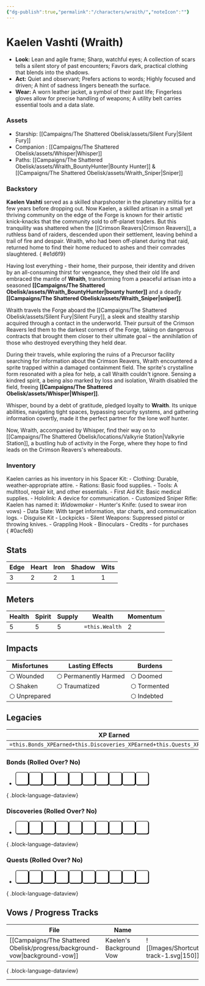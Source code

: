 ```yaml
---
{"dg-publish":true,"permalink":"/characters/wraith/","noteIcon":""}
---
```


# Kaelen Vashti (Wraith)

- **Look:** Lean and agile frame; Sharp, watchful eyes; A collection of scars tells a silent story of past encounters; Favors dark, practical clothing that blends into the shadows.
- **Act:** Quiet and observant; Prefers actions to words; Highly focused and driven; A hint of sadness lingers beneath the surface.
- **Wear:** A worn leather jacket, a symbol of their past life; Fingerless gloves allow for precise handling of weapons; A utility belt carries essential tools and a data slate.


### Assets

- Starship: [[Campaigns/The Shattered Obelisk/assets/Silent Fury\|Silent Fury]]
- Companion : [[Campaigns/The Shattered Obelisk/assets/Whisper\|Whisper]]
- Paths: [[Campaigns/The Shattered Obelisk/assets/Wraith_BountyHunter\|Bounty Hunter]] & [[Campaigns/The Shattered Obelisk/assets/Wraith_Sniper\|Sniper]]

### Backstory

**Kaelen  Vashti** served as a skilled sharpshooter in the planetary militia for a few years before dropping out. Now Kaelen,  a skilled artisan in a small yet thriving community on the edge of the Forge is known for their artistic knick-knacks that the community sold to off-planet traders. But this tranquility was shattered when the [[Crimson Reavers\|Crimson Reavers]], a ruthless band of raiders, descended upon their settlement, leaving behind a trail of fire and despair. Wraith, who had been off-planet during that raid, returned home to find their home reduced to ashes and their comrades slaughtered.
{ #e1d6f9}


Having lost everything - their home, their purpose, their identity and driven by an all-consuming thirst for vengeance, they shed their old life and embraced the mantle of **Wraith**, transforming from a peaceful artisan into a seasoned **[[Campaigns/The Shattered Obelisk/assets/Wraith_BountyHunter\|bounty hunter]]** and a deadly **[[Campaigns/The Shattered Obelisk/assets/Wraith_Sniper\|sniper]]**. 

Wraith travels the Forge aboard the [[Campaigns/The Shattered Obelisk/assets/Silent Fury\|Silent Fury]], a sleek and stealthy starship acquired through a contact in the underworld. Their pursuit of the Crimson Reavers led them to the darkest corners of the Forge, taking on dangerous contracts that brought them closer to their ultimate goal – the annihilation of those who destroyed everything they held dear.

During their travels, while exploring the ruins of a Precursor facility searching for information about the Crimson Reavers, Wraith encountered a sprite trapped within a damaged containment field. The sprite's crystalline form resonated with a plea for help, a call Wraith couldn't ignore. Sensing a kindred spirit, a being also marked by loss and isolation, Wraith disabled the field, freeing **[[Campaigns/The Shattered Obelisk/assets/Whisper\|Whisper]]**.

Whisper, bound by a debt of gratitude, pledged loyalty to **Wraith**. Its unique abilities, navigating tight spaces, bypassing security systems, and gathering information covertly, made it the perfect partner for the lone wolf hunter.

Now, Wraith, accompanied by Whisper, find their way on to [[Campaigns/The Shattered Obelisk/locations/Valkyrie Station\|Valkyrie Station]], a bustling hub of activity in the Forge, where they hope to find leads on the Crimson Reavers's whereabouts.

### Inventory

Kaelen carries as his inventory in his Spacer Kit:
	- Clothing: Durable, weather-appropriate attire.
	- Rations: Basic food supplies.
	- Tools: A multitool, repair kit, and other essentials.
	- First Aid Kit: Basic medical supplies.
	- Hololink: A device for communication. 
	- Customized Sniper Rifle: Kaelen has named it: *Widowmaker*
	- Hunter's Knife: (used to swear iron vows)
	- Data Slate: With target information, star charts, and communication logs.
	- Disguise Kit 
	- Lockpicks 
	- Silent Weapons: Suppressed pistol or throwing knives.
	- Grappling Hook
	- Binoculars
	- Credits - for purchases   
{ #0acfe8}


## Stats
| Edge         | Heart         | Iron         | Shadow         | Wits         |
| ------------ | ------------- | ------------ | -------------- | ------------ |
| 3 | 2 | 2 | 1 | 1 |

## Meters
| Health | Spirit | Supply | Wealth | Momentum |
| --- | --- | --- | --- | --- |
| 5 | 5 | 5 | `=this.Wealth` | 2 |

## Impacts
| Misfortunes | Lasting Effects | Burdens |
| --- | --- | --- |
| ⬡ Wounded | ⬡ Permanently Harmed | ⬡ Doomed |
| ⬡ Shaken | ⬡ Traumatized | ⬡ Tormented |
| ⬡ Unprepared |  | ⬡ Indebted |

## Legacies
| XP Earned | XP Spent |
| --- | --- |
| `=this.Bonds_XPEarned+this.Discoveries_XPEarned+this.Quests_XPEarned` | `=this.XPSpent` |

### Bonds (Rolled Over? No)
- <?xml version="1.0" encoding="UTF-8" standalone="no"?><!DOCTYPE svg PUBLIC "-//W3C//DTD SVG 1.1//EN" "http://www.w3.org/Graphics/SVG/1.1/DTD/svg11.dtd"><svg xmlns="http://www.w3.org/2000/svg" xmlns:xlink="http://www.w3.org/1999/xlink" xmlns:serif="http://www.serif.com/" width="350" height="100%" viewBox="0 0 5542 555" version="1.1" xml:space="preserve" style="fill-rule:evenodd;clip-rule:evenodd;"><g id="Box-0-A"><path d="M89.743,28.114c-33.663,-0 -60.937,27.274 -60.937,60.937l-0,394.897c-0,33.663 27.274,60.955 60.937,60.955l394.896,-0c33.663,-0 60.955,-27.292 60.955,-60.955l0,-394.897c0,-33.663 -27.292,-60.937 -60.955,-60.937l-394.896,-0Z" style="fill-rule:nonzero;stroke:#000;stroke-width:17.36px;"/><path d="M69.618,8.681c-33.663,-0 -60.937,27.274 -60.937,60.937l-0,394.896c-0,33.663 27.274,60.955 60.937,60.955l394.896,0c33.663,0 60.955,-27.292 60.955,-60.955l0,-394.896c0,-33.663 -27.292,-60.937 -60.955,-60.937l-394.896,-0Z" style="fill:#fff;fill-rule:nonzero;stroke:#000;stroke-width:17.36px;"/></g><g id="Box-0-B"><path d="M643.979,28.114c-33.663,-0 -60.937,27.274 -60.937,60.937l-0,394.897c-0,33.663 27.274,60.955 60.937,60.955l394.896,-0c33.664,-0 60.955,-27.292 60.955,-60.955l0,-394.897c0,-33.663 -27.291,-60.937 -60.955,-60.937l-394.896,-0Z" style="fill-rule:nonzero;stroke:#000;stroke-width:17.36px;"/><path d="M623.854,8.681c-33.663,-0 -60.937,27.274 -60.937,60.937l-0,394.896c-0,33.663 27.274,60.955 60.937,60.955l394.896,0c33.664,0 60.955,-27.292 60.955,-60.955l0,-394.896c0,-33.663 -27.291,-60.937 -60.955,-60.937l-394.896,-0Z" style="fill:#fff;fill-rule:nonzero;stroke:#000;stroke-width:17.36px;"/></g><g id="Box-0-C"><path d="M1198.15,28.114c-33.663,-0 -60.938,27.274 -60.938,60.937l0,394.897c0,33.663 27.275,60.955 60.938,60.955l394.896,-0c33.663,-0 60.955,-27.292 60.955,-60.955l-0,-394.897c-0,-33.663 -27.292,-60.937 -60.955,-60.937l-394.896,-0Z" style="fill-rule:nonzero;stroke:#000;stroke-width:17.36px;"/><path d="M1178.02,8.681c-33.663,-0 -60.938,27.274 -60.938,60.937l0,394.896c0,33.663 27.275,60.955 60.938,60.955l394.896,0c33.663,0 60.955,-27.292 60.955,-60.955l-0,-394.896c-0,-33.663 -27.292,-60.937 -60.955,-60.937l-394.896,-0Z" style="fill:#fff;fill-rule:nonzero;stroke:#000;stroke-width:17.36px;"/></g><g id="Box-0-D"><path d="M1752.31,28.114c-33.664,-0 -60.938,27.274 -60.938,60.937l0,394.897c0,33.663 27.274,60.955 60.938,60.955l394.896,-0c33.663,-0 60.955,-27.292 60.955,-60.955l-0,-394.897c-0,-33.663 -27.292,-60.937 -60.955,-60.937l-394.896,-0Z" style="fill-rule:nonzero;stroke:#000;stroke-width:17.36px;"/><path d="M1732.19,8.681c-33.664,-0 -60.938,27.274 -60.938,60.937l0,394.896c0,33.663 27.274,60.955 60.938,60.955l394.896,0c33.663,0 60.955,-27.292 60.955,-60.955l-0,-394.896c-0,-33.663 -27.292,-60.937 -60.955,-60.937l-394.896,-0Z" style="fill:#fff;fill-rule:nonzero;stroke:#000;stroke-width:17.36px;"/></g><g id="Box-0-E"><path d="M2306.48,28.114c-33.663,-0 -60.937,27.274 -60.937,60.937l-0,394.897c-0,33.663 27.274,60.955 60.937,60.955l394.896,-0c33.664,-0 60.955,-27.292 60.955,-60.955l0,-394.897c0,-33.663 -27.291,-60.937 -60.955,-60.937l-394.896,-0Z" style="fill-rule:nonzero;stroke:#000;stroke-width:17.36px;"/><path d="M2286.35,8.681c-33.663,-0 -60.937,27.274 -60.937,60.937l-0,394.896c-0,33.663 27.274,60.955 60.937,60.955l394.896,0c33.664,0 60.955,-27.292 60.955,-60.955l0,-394.896c0,-33.663 -27.291,-60.937 -60.955,-60.937l-394.896,-0Z" style="fill:#fff;fill-rule:nonzero;stroke:#000;stroke-width:17.36px;"/></g><g id="Box-0-F"><path d="M2860.65,28.114c-33.663,-0 -60.938,27.274 -60.938,60.937l0,394.897c0,33.663 27.275,60.955 60.938,60.955l394.896,-0c33.663,-0 60.955,-27.292 60.955,-60.955l-0,-394.897c-0,-33.663 -27.292,-60.937 -60.955,-60.937l-394.896,-0Z" style="fill-rule:nonzero;stroke:#000;stroke-width:17.36px;"/><path d="M2840.52,8.681c-33.663,-0 -60.938,27.274 -60.938,60.937l0,394.896c0,33.663 27.275,60.955 60.938,60.955l394.896,0c33.663,0 60.955,-27.292 60.955,-60.955l-0,-394.896c-0,-33.663 -27.292,-60.937 -60.955,-60.937l-394.896,-0Z" style="fill:#fff;fill-rule:nonzero;stroke:#000;stroke-width:17.36px;"/></g><g id="Box-0-G"><path d="M3414.81,28.114c-33.664,-0 -60.938,27.274 -60.938,60.937l0,394.897c0,33.663 27.274,60.955 60.938,60.955l394.896,-0c33.663,-0 60.955,-27.292 60.955,-60.955l-0,-394.897c-0,-33.663 -27.292,-60.937 -60.955,-60.937l-394.896,-0Z" style="fill-rule:nonzero;stroke:#000;stroke-width:17.36px;"/><path d="M3394.69,8.681c-33.664,-0 -60.938,27.274 -60.938,60.937l0,394.896c0,33.663 27.274,60.955 60.938,60.955l394.896,0c33.663,0 60.955,-27.292 60.955,-60.955l-0,-394.896c-0,-33.663 -27.292,-60.937 -60.955,-60.937l-394.896,-0Z" style="fill:#fff;fill-rule:nonzero;stroke:#000;stroke-width:17.36px;"/></g><g id="Box-0-H"><path d="M3968.98,28.114c-33.663,-0 -60.937,27.274 -60.937,60.937l-0,394.897c-0,33.663 27.274,60.955 60.937,60.955l394.896,-0c33.664,-0 60.955,-27.292 60.955,-60.955l0,-394.897c0,-33.663 -27.291,-60.937 -60.955,-60.937l-394.896,-0Z" style="fill-rule:nonzero;stroke:#000;stroke-width:17.36px;"/><path d="M3948.85,8.681c-33.663,-0 -60.937,27.274 -60.937,60.937l-0,394.896c-0,33.663 27.274,60.955 60.937,60.955l394.896,0c33.664,0 60.955,-27.292 60.955,-60.955l0,-394.896c0,-33.663 -27.291,-60.937 -60.955,-60.937l-394.896,-0Z" style="fill:#fff;fill-rule:nonzero;stroke:#000;stroke-width:17.36px;"/></g><g id="Box-0-I"><path d="M4523.15,28.114c-33.663,-0 -60.938,27.274 -60.938,60.937l0,394.897c0,33.663 27.275,60.955 60.938,60.955l394.896,-0c33.663,-0 60.955,-27.292 60.955,-60.955l-0,-394.897c-0,-33.663 -27.292,-60.937 -60.955,-60.937l-394.896,-0Z" style="fill-rule:nonzero;stroke:#000;stroke-width:17.36px;"/><path d="M4503.02,8.681c-33.663,-0 -60.938,27.274 -60.938,60.937l0,394.896c0,33.663 27.275,60.955 60.938,60.955l394.896,0c33.663,0 60.955,-27.292 60.955,-60.955l-0,-394.896c-0,-33.663 -27.292,-60.937 -60.955,-60.937l-394.896,-0Z" style="fill:#fff;fill-rule:nonzero;stroke:#000;stroke-width:17.36px;"/></g><g id="Box-0-J"><path d="M5077.31,28.114c-33.664,-0 -60.938,27.274 -60.938,60.937l0,394.897c0,33.663 27.274,60.955 60.938,60.955l394.896,-0c33.663,-0 60.955,-27.292 60.955,-60.955l-0,-394.897c-0,-33.663 -27.292,-60.937 -60.955,-60.937l-394.896,-0Z" style="fill-rule:nonzero;stroke:#000;stroke-width:17.36px;"/><path d="M5057.19,8.681c-33.664,-0 -60.938,27.274 -60.938,60.937l0,394.896c0,33.663 27.274,60.955 60.938,60.955l394.896,0c33.663,0 60.955,-27.292 60.955,-60.955l-0,-394.896c-0,-33.663 -27.292,-60.937 -60.955,-60.937l-394.896,-0Z" style="fill:#fff;fill-rule:nonzero;stroke:#000;stroke-width:17.36px;"/></g></svg>

{ .block-language-dataview}
### Discoveries (Rolled Over? No)
- <?xml version="1.0" encoding="UTF-8" standalone="no"?><!DOCTYPE svg PUBLIC "-//W3C//DTD SVG 1.1//EN" "http://www.w3.org/Graphics/SVG/1.1/DTD/svg11.dtd"><svg xmlns="http://www.w3.org/2000/svg" xmlns:xlink="http://www.w3.org/1999/xlink" xmlns:serif="http://www.serif.com/" width="350" height="100%" viewBox="0 0 5542 555" version="1.1" xml:space="preserve" style="fill-rule:evenodd;clip-rule:evenodd;"><g id="Box-0-A"><path d="M89.743,28.114c-33.663,-0 -60.937,27.274 -60.937,60.937l-0,394.897c-0,33.663 27.274,60.955 60.937,60.955l394.896,-0c33.663,-0 60.955,-27.292 60.955,-60.955l0,-394.897c0,-33.663 -27.292,-60.937 -60.955,-60.937l-394.896,-0Z" style="fill-rule:nonzero;stroke:#000;stroke-width:17.36px;"/><path d="M69.618,8.681c-33.663,-0 -60.937,27.274 -60.937,60.937l-0,394.896c-0,33.663 27.274,60.955 60.937,60.955l394.896,0c33.663,0 60.955,-27.292 60.955,-60.955l0,-394.896c0,-33.663 -27.292,-60.937 -60.955,-60.937l-394.896,-0Z" style="fill:#fff;fill-rule:nonzero;stroke:#000;stroke-width:17.36px;"/></g><g id="Box-0-B"><path d="M643.979,28.114c-33.663,-0 -60.937,27.274 -60.937,60.937l-0,394.897c-0,33.663 27.274,60.955 60.937,60.955l394.896,-0c33.664,-0 60.955,-27.292 60.955,-60.955l0,-394.897c0,-33.663 -27.291,-60.937 -60.955,-60.937l-394.896,-0Z" style="fill-rule:nonzero;stroke:#000;stroke-width:17.36px;"/><path d="M623.854,8.681c-33.663,-0 -60.937,27.274 -60.937,60.937l-0,394.896c-0,33.663 27.274,60.955 60.937,60.955l394.896,0c33.664,0 60.955,-27.292 60.955,-60.955l0,-394.896c0,-33.663 -27.291,-60.937 -60.955,-60.937l-394.896,-0Z" style="fill:#fff;fill-rule:nonzero;stroke:#000;stroke-width:17.36px;"/></g><g id="Box-0-C"><path d="M1198.15,28.114c-33.663,-0 -60.938,27.274 -60.938,60.937l0,394.897c0,33.663 27.275,60.955 60.938,60.955l394.896,-0c33.663,-0 60.955,-27.292 60.955,-60.955l-0,-394.897c-0,-33.663 -27.292,-60.937 -60.955,-60.937l-394.896,-0Z" style="fill-rule:nonzero;stroke:#000;stroke-width:17.36px;"/><path d="M1178.02,8.681c-33.663,-0 -60.938,27.274 -60.938,60.937l0,394.896c0,33.663 27.275,60.955 60.938,60.955l394.896,0c33.663,0 60.955,-27.292 60.955,-60.955l-0,-394.896c-0,-33.663 -27.292,-60.937 -60.955,-60.937l-394.896,-0Z" style="fill:#fff;fill-rule:nonzero;stroke:#000;stroke-width:17.36px;"/></g><g id="Box-0-D"><path d="M1752.31,28.114c-33.664,-0 -60.938,27.274 -60.938,60.937l0,394.897c0,33.663 27.274,60.955 60.938,60.955l394.896,-0c33.663,-0 60.955,-27.292 60.955,-60.955l-0,-394.897c-0,-33.663 -27.292,-60.937 -60.955,-60.937l-394.896,-0Z" style="fill-rule:nonzero;stroke:#000;stroke-width:17.36px;"/><path d="M1732.19,8.681c-33.664,-0 -60.938,27.274 -60.938,60.937l0,394.896c0,33.663 27.274,60.955 60.938,60.955l394.896,0c33.663,0 60.955,-27.292 60.955,-60.955l-0,-394.896c-0,-33.663 -27.292,-60.937 -60.955,-60.937l-394.896,-0Z" style="fill:#fff;fill-rule:nonzero;stroke:#000;stroke-width:17.36px;"/></g><g id="Box-0-E"><path d="M2306.48,28.114c-33.663,-0 -60.937,27.274 -60.937,60.937l-0,394.897c-0,33.663 27.274,60.955 60.937,60.955l394.896,-0c33.664,-0 60.955,-27.292 60.955,-60.955l0,-394.897c0,-33.663 -27.291,-60.937 -60.955,-60.937l-394.896,-0Z" style="fill-rule:nonzero;stroke:#000;stroke-width:17.36px;"/><path d="M2286.35,8.681c-33.663,-0 -60.937,27.274 -60.937,60.937l-0,394.896c-0,33.663 27.274,60.955 60.937,60.955l394.896,0c33.664,0 60.955,-27.292 60.955,-60.955l0,-394.896c0,-33.663 -27.291,-60.937 -60.955,-60.937l-394.896,-0Z" style="fill:#fff;fill-rule:nonzero;stroke:#000;stroke-width:17.36px;"/></g><g id="Box-0-F"><path d="M2860.65,28.114c-33.663,-0 -60.938,27.274 -60.938,60.937l0,394.897c0,33.663 27.275,60.955 60.938,60.955l394.896,-0c33.663,-0 60.955,-27.292 60.955,-60.955l-0,-394.897c-0,-33.663 -27.292,-60.937 -60.955,-60.937l-394.896,-0Z" style="fill-rule:nonzero;stroke:#000;stroke-width:17.36px;"/><path d="M2840.52,8.681c-33.663,-0 -60.938,27.274 -60.938,60.937l0,394.896c0,33.663 27.275,60.955 60.938,60.955l394.896,0c33.663,0 60.955,-27.292 60.955,-60.955l-0,-394.896c-0,-33.663 -27.292,-60.937 -60.955,-60.937l-394.896,-0Z" style="fill:#fff;fill-rule:nonzero;stroke:#000;stroke-width:17.36px;"/></g><g id="Box-0-G"><path d="M3414.81,28.114c-33.664,-0 -60.938,27.274 -60.938,60.937l0,394.897c0,33.663 27.274,60.955 60.938,60.955l394.896,-0c33.663,-0 60.955,-27.292 60.955,-60.955l-0,-394.897c-0,-33.663 -27.292,-60.937 -60.955,-60.937l-394.896,-0Z" style="fill-rule:nonzero;stroke:#000;stroke-width:17.36px;"/><path d="M3394.69,8.681c-33.664,-0 -60.938,27.274 -60.938,60.937l0,394.896c0,33.663 27.274,60.955 60.938,60.955l394.896,0c33.663,0 60.955,-27.292 60.955,-60.955l-0,-394.896c-0,-33.663 -27.292,-60.937 -60.955,-60.937l-394.896,-0Z" style="fill:#fff;fill-rule:nonzero;stroke:#000;stroke-width:17.36px;"/></g><g id="Box-0-H"><path d="M3968.98,28.114c-33.663,-0 -60.937,27.274 -60.937,60.937l-0,394.897c-0,33.663 27.274,60.955 60.937,60.955l394.896,-0c33.664,-0 60.955,-27.292 60.955,-60.955l0,-394.897c0,-33.663 -27.291,-60.937 -60.955,-60.937l-394.896,-0Z" style="fill-rule:nonzero;stroke:#000;stroke-width:17.36px;"/><path d="M3948.85,8.681c-33.663,-0 -60.937,27.274 -60.937,60.937l-0,394.896c-0,33.663 27.274,60.955 60.937,60.955l394.896,0c33.664,0 60.955,-27.292 60.955,-60.955l0,-394.896c0,-33.663 -27.291,-60.937 -60.955,-60.937l-394.896,-0Z" style="fill:#fff;fill-rule:nonzero;stroke:#000;stroke-width:17.36px;"/></g><g id="Box-0-I"><path d="M4523.15,28.114c-33.663,-0 -60.938,27.274 -60.938,60.937l0,394.897c0,33.663 27.275,60.955 60.938,60.955l394.896,-0c33.663,-0 60.955,-27.292 60.955,-60.955l-0,-394.897c-0,-33.663 -27.292,-60.937 -60.955,-60.937l-394.896,-0Z" style="fill-rule:nonzero;stroke:#000;stroke-width:17.36px;"/><path d="M4503.02,8.681c-33.663,-0 -60.938,27.274 -60.938,60.937l0,394.896c0,33.663 27.275,60.955 60.938,60.955l394.896,0c33.663,0 60.955,-27.292 60.955,-60.955l-0,-394.896c-0,-33.663 -27.292,-60.937 -60.955,-60.937l-394.896,-0Z" style="fill:#fff;fill-rule:nonzero;stroke:#000;stroke-width:17.36px;"/></g><g id="Box-0-J"><path d="M5077.31,28.114c-33.664,-0 -60.938,27.274 -60.938,60.937l0,394.897c0,33.663 27.274,60.955 60.938,60.955l394.896,-0c33.663,-0 60.955,-27.292 60.955,-60.955l-0,-394.897c-0,-33.663 -27.292,-60.937 -60.955,-60.937l-394.896,-0Z" style="fill-rule:nonzero;stroke:#000;stroke-width:17.36px;"/><path d="M5057.19,8.681c-33.664,-0 -60.938,27.274 -60.938,60.937l0,394.896c0,33.663 27.274,60.955 60.938,60.955l394.896,0c33.663,0 60.955,-27.292 60.955,-60.955l-0,-394.896c-0,-33.663 -27.292,-60.937 -60.955,-60.937l-394.896,-0Z" style="fill:#fff;fill-rule:nonzero;stroke:#000;stroke-width:17.36px;"/></g></svg>

{ .block-language-dataview}
### Quests (Rolled Over? No)
- <?xml version="1.0" encoding="UTF-8" standalone="no"?><!DOCTYPE svg PUBLIC "-//W3C//DTD SVG 1.1//EN" "http://www.w3.org/Graphics/SVG/1.1/DTD/svg11.dtd"><svg xmlns="http://www.w3.org/2000/svg" xmlns:xlink="http://www.w3.org/1999/xlink" xmlns:serif="http://www.serif.com/" width="350" height="100%" viewBox="0 0 5542 555" version="1.1" xml:space="preserve" style="fill-rule:evenodd;clip-rule:evenodd;"><g id="Box-0-A"><path d="M89.743,28.114c-33.663,-0 -60.937,27.274 -60.937,60.937l-0,394.897c-0,33.663 27.274,60.955 60.937,60.955l394.896,-0c33.663,-0 60.955,-27.292 60.955,-60.955l0,-394.897c0,-33.663 -27.292,-60.937 -60.955,-60.937l-394.896,-0Z" style="fill-rule:nonzero;stroke:#000;stroke-width:17.36px;"/><path d="M69.618,8.681c-33.663,-0 -60.937,27.274 -60.937,60.937l-0,394.896c-0,33.663 27.274,60.955 60.937,60.955l394.896,0c33.663,0 60.955,-27.292 60.955,-60.955l0,-394.896c0,-33.663 -27.292,-60.937 -60.955,-60.937l-394.896,-0Z" style="fill:#fff;fill-rule:nonzero;stroke:#000;stroke-width:17.36px;"/></g><g id="Box-0-B"><path d="M643.979,28.114c-33.663,-0 -60.937,27.274 -60.937,60.937l-0,394.897c-0,33.663 27.274,60.955 60.937,60.955l394.896,-0c33.664,-0 60.955,-27.292 60.955,-60.955l0,-394.897c0,-33.663 -27.291,-60.937 -60.955,-60.937l-394.896,-0Z" style="fill-rule:nonzero;stroke:#000;stroke-width:17.36px;"/><path d="M623.854,8.681c-33.663,-0 -60.937,27.274 -60.937,60.937l-0,394.896c-0,33.663 27.274,60.955 60.937,60.955l394.896,0c33.664,0 60.955,-27.292 60.955,-60.955l0,-394.896c0,-33.663 -27.291,-60.937 -60.955,-60.937l-394.896,-0Z" style="fill:#fff;fill-rule:nonzero;stroke:#000;stroke-width:17.36px;"/></g><g id="Box-0-C"><path d="M1198.15,28.114c-33.663,-0 -60.938,27.274 -60.938,60.937l0,394.897c0,33.663 27.275,60.955 60.938,60.955l394.896,-0c33.663,-0 60.955,-27.292 60.955,-60.955l-0,-394.897c-0,-33.663 -27.292,-60.937 -60.955,-60.937l-394.896,-0Z" style="fill-rule:nonzero;stroke:#000;stroke-width:17.36px;"/><path d="M1178.02,8.681c-33.663,-0 -60.938,27.274 -60.938,60.937l0,394.896c0,33.663 27.275,60.955 60.938,60.955l394.896,0c33.663,0 60.955,-27.292 60.955,-60.955l-0,-394.896c-0,-33.663 -27.292,-60.937 -60.955,-60.937l-394.896,-0Z" style="fill:#fff;fill-rule:nonzero;stroke:#000;stroke-width:17.36px;"/></g><g id="Box-0-D"><path d="M1752.31,28.114c-33.664,-0 -60.938,27.274 -60.938,60.937l0,394.897c0,33.663 27.274,60.955 60.938,60.955l394.896,-0c33.663,-0 60.955,-27.292 60.955,-60.955l-0,-394.897c-0,-33.663 -27.292,-60.937 -60.955,-60.937l-394.896,-0Z" style="fill-rule:nonzero;stroke:#000;stroke-width:17.36px;"/><path d="M1732.19,8.681c-33.664,-0 -60.938,27.274 -60.938,60.937l0,394.896c0,33.663 27.274,60.955 60.938,60.955l394.896,0c33.663,0 60.955,-27.292 60.955,-60.955l-0,-394.896c-0,-33.663 -27.292,-60.937 -60.955,-60.937l-394.896,-0Z" style="fill:#fff;fill-rule:nonzero;stroke:#000;stroke-width:17.36px;"/></g><g id="Box-0-E"><path d="M2306.48,28.114c-33.663,-0 -60.937,27.274 -60.937,60.937l-0,394.897c-0,33.663 27.274,60.955 60.937,60.955l394.896,-0c33.664,-0 60.955,-27.292 60.955,-60.955l0,-394.897c0,-33.663 -27.291,-60.937 -60.955,-60.937l-394.896,-0Z" style="fill-rule:nonzero;stroke:#000;stroke-width:17.36px;"/><path d="M2286.35,8.681c-33.663,-0 -60.937,27.274 -60.937,60.937l-0,394.896c-0,33.663 27.274,60.955 60.937,60.955l394.896,0c33.664,0 60.955,-27.292 60.955,-60.955l0,-394.896c0,-33.663 -27.291,-60.937 -60.955,-60.937l-394.896,-0Z" style="fill:#fff;fill-rule:nonzero;stroke:#000;stroke-width:17.36px;"/></g><g id="Box-0-F"><path d="M2860.65,28.114c-33.663,-0 -60.938,27.274 -60.938,60.937l0,394.897c0,33.663 27.275,60.955 60.938,60.955l394.896,-0c33.663,-0 60.955,-27.292 60.955,-60.955l-0,-394.897c-0,-33.663 -27.292,-60.937 -60.955,-60.937l-394.896,-0Z" style="fill-rule:nonzero;stroke:#000;stroke-width:17.36px;"/><path d="M2840.52,8.681c-33.663,-0 -60.938,27.274 -60.938,60.937l0,394.896c0,33.663 27.275,60.955 60.938,60.955l394.896,0c33.663,0 60.955,-27.292 60.955,-60.955l-0,-394.896c-0,-33.663 -27.292,-60.937 -60.955,-60.937l-394.896,-0Z" style="fill:#fff;fill-rule:nonzero;stroke:#000;stroke-width:17.36px;"/></g><g id="Box-0-G"><path d="M3414.81,28.114c-33.664,-0 -60.938,27.274 -60.938,60.937l0,394.897c0,33.663 27.274,60.955 60.938,60.955l394.896,-0c33.663,-0 60.955,-27.292 60.955,-60.955l-0,-394.897c-0,-33.663 -27.292,-60.937 -60.955,-60.937l-394.896,-0Z" style="fill-rule:nonzero;stroke:#000;stroke-width:17.36px;"/><path d="M3394.69,8.681c-33.664,-0 -60.938,27.274 -60.938,60.937l0,394.896c0,33.663 27.274,60.955 60.938,60.955l394.896,0c33.663,0 60.955,-27.292 60.955,-60.955l-0,-394.896c-0,-33.663 -27.292,-60.937 -60.955,-60.937l-394.896,-0Z" style="fill:#fff;fill-rule:nonzero;stroke:#000;stroke-width:17.36px;"/></g><g id="Box-0-H"><path d="M3968.98,28.114c-33.663,-0 -60.937,27.274 -60.937,60.937l-0,394.897c-0,33.663 27.274,60.955 60.937,60.955l394.896,-0c33.664,-0 60.955,-27.292 60.955,-60.955l0,-394.897c0,-33.663 -27.291,-60.937 -60.955,-60.937l-394.896,-0Z" style="fill-rule:nonzero;stroke:#000;stroke-width:17.36px;"/><path d="M3948.85,8.681c-33.663,-0 -60.937,27.274 -60.937,60.937l-0,394.896c-0,33.663 27.274,60.955 60.937,60.955l394.896,0c33.664,0 60.955,-27.292 60.955,-60.955l0,-394.896c0,-33.663 -27.291,-60.937 -60.955,-60.937l-394.896,-0Z" style="fill:#fff;fill-rule:nonzero;stroke:#000;stroke-width:17.36px;"/></g><g id="Box-0-I"><path d="M4523.15,28.114c-33.663,-0 -60.938,27.274 -60.938,60.937l0,394.897c0,33.663 27.275,60.955 60.938,60.955l394.896,-0c33.663,-0 60.955,-27.292 60.955,-60.955l-0,-394.897c-0,-33.663 -27.292,-60.937 -60.955,-60.937l-394.896,-0Z" style="fill-rule:nonzero;stroke:#000;stroke-width:17.36px;"/><path d="M4503.02,8.681c-33.663,-0 -60.938,27.274 -60.938,60.937l0,394.896c0,33.663 27.275,60.955 60.938,60.955l394.896,0c33.663,0 60.955,-27.292 60.955,-60.955l-0,-394.896c-0,-33.663 -27.292,-60.937 -60.955,-60.937l-394.896,-0Z" style="fill:#fff;fill-rule:nonzero;stroke:#000;stroke-width:17.36px;"/></g><g id="Box-0-J"><path d="M5077.31,28.114c-33.664,-0 -60.938,27.274 -60.938,60.937l0,394.897c0,33.663 27.274,60.955 60.938,60.955l394.896,-0c33.663,-0 60.955,-27.292 60.955,-60.955l-0,-394.897c-0,-33.663 -27.292,-60.937 -60.955,-60.937l-394.896,-0Z" style="fill-rule:nonzero;stroke:#000;stroke-width:17.36px;"/><path d="M5057.19,8.681c-33.664,-0 -60.938,27.274 -60.938,60.937l0,394.896c0,33.663 27.274,60.955 60.938,60.955l394.896,0c33.663,0 60.955,-27.292 60.955,-60.955l-0,-394.896c-0,-33.663 -27.292,-60.937 -60.955,-60.937l-394.896,-0Z" style="fill:#fff;fill-rule:nonzero;stroke:#000;stroke-width:17.36px;"/></g></svg>

{ .block-language-dataview}
## Vows / Progress Tracks
| File                                                                           | Name                    | Progress                                                             |
| ------------------------------------------------------------------------------ | ----------------------- | -------------------------------------------------------------------- |
| [[Campaigns/The Shattered Obelisk/progress/background-vow\|background-vow]] | Kaelen's Background Vow | ![[Images/Shortcut_Images/ProgressTracks/progress-track-1.svg\|150]] |

{ .block-language-dataview}

---
